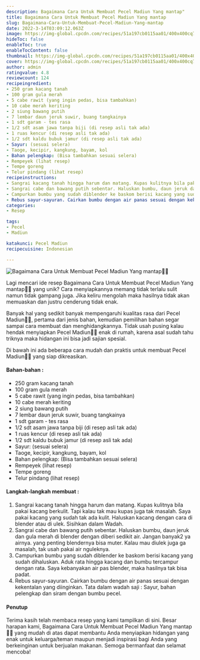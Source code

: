 ```yaml
---
description: Bagaimana Cara Untuk Membuat Pecel Madiun Yang mantap"
title: Bagaimana Cara Untuk Membuat Pecel Madiun Yang mantap
slug: Bagaimana-Cara-Untuk-Membuat-Pecel-Madiun-Yang-mantap
date: 2022-3-14T03:09:12.063Z
image: https://img-global.cpcdn.com/recipes/51a197cb0115aa01/400x400cq70/photo.jpg
hideToc: false
enableToc: true
enableTocContent: false
thumbnail: https://img-global.cpcdn.com/recipes/51a197cb0115aa01/400x400cq70/photo.jpg
cover: https://img-global.cpcdn.com/recipes/51a197cb0115aa01/400x400cq70/photo.jpg
author: admin
ratingvalue: 4.8
reviewcount: 124
recipeingredient:
- 250 gram kacang tanah
- 100 gram gula merah
- 5 cabe rawit (yang ingin pedas, bisa tambahkan)
- 10 cabe merah keriting
- 2 siung bawang putih
- 7 lembar daun jeruk suwir, buang tangkainya
- 1 sdt garam - tes rasa
- 1/2 sdt asam jawa tanpa biji (di resep asli tak ada)
- 1 ruas kencur (di resep asli tak ada)
- 1/2 sdt kaldu bubuk jamur (di resep asli tak ada)
- Sayur: (sesuai selera)
- Taoge, kecipir, kangkung, bayam, kol
- Bahan pelengkap: (Bisa tambahkan sesuai selera)
- Rempeyek (lihat resep)
- Tempe goreng
- Telur pindang (lihat resep)
recipeinstructions:
- Sangrai kacang tanah hingga harum dan matang. Kupas kulitnya bila pakai kacang berkulit. Tapi kalau tak mau kupas juga tak masalah. Saya pakai kacang yang sudah tak ada kulit. Haluskan kacang dengan cara di blender atau di ulek. Sisihkan dalam Wadah.
- Sangrai cabe dan bawang putih sebentar. Haluskan bumbu, daun jeruk dan gula merah di blender dengan diberi sedikit air. Jangan banyak2 ya airnya. yang penting blendernya bisa muter. Kalau mau diulek juga ga masalah, tak usah pakai air nguleknya.
- Campurkan bumbu yang sudah diblender ke baskom berisi kacang yang sudah dihaluskan. Aduk rata hingga kacang dan bumbu tercampur dengan rata. Saya kebanyakan air pas blender, maka hasilnya tak bisa padat.
- Rebus sayur-sayuran. Cairkan bumbu dengan air panas sesuai dengan kekentalan yang diinginkan. Tata dalam wadah saji : Sayur, bahan pelengkap dan siram dengan bumbu pecel.
categories:
- Resep

tags:
- Pecel
- Madiun

katakunci: Pecel Madiun
recipecuisine: Indonesian

---
```


![Bagaimana Cara Untuk Membuat Pecel Madiun Yang mantap👩‍🍳](https://img-global.cpcdn.com/recipes/51a197cb0115aa01/400x400cq70/photo.jpg)

Lagi mencari ide resep Bagaimana Cara Untuk Membuat Pecel Madiun Yang mantap👩‍🍳 yang unik? Cara menyiapkannya memang tidak terlalu sulit namun tidak gampang juga. Jika keliru mengolah maka hasilnya tidak akan memuaskan dan justru cenderung tidak enak.

Banyak hal yang sedikit banyak mempengaruhi kualitas rasa dari Pecel Madiun👩‍🍳, pertama dari jenis bahan, kemudian pemilihan bahan segar sampai cara membuat dan menghidangkannya. Tidak usah pusing kalau hendak menyiapkan Pecel Madiun👩‍🍳 enak di rumah, karena asal sudah tahu triknya maka hidangan ini bisa jadi sajian spesial.

Di bawah ini ada beberapa cara mudah dan praktis untuk membuat Pecel Madiun👩‍🍳 yang siap dikreasikan.

<!--inarticleads1-->

#### Bahan-bahan :

- 250 gram kacang tanah
- 100 gram gula merah
- 5 cabe rawit (yang ingin pedas, bisa tambahkan)
- 10 cabe merah keriting
- 2 siung bawang putih
- 7 lembar daun jeruk suwir, buang tangkainya
- 1 sdt garam - tes rasa
- 1/2 sdt asam jawa tanpa biji (di resep asli tak ada)
- 1 ruas kencur (di resep asli tak ada)
- 1/2 sdt kaldu bubuk jamur (di resep asli tak ada)
- Sayur: (sesuai selera)
- Taoge, kecipir, kangkung, bayam, kol
- Bahan pelengkap: (Bisa tambahkan sesuai selera)
- Rempeyek (lihat resep)
- Tempe goreng
- Telur pindang (lihat resep)

<!--inarticleads2-->

#### Langkah-langkah membuat :

1. Sangrai kacang tanah hingga harum dan matang. Kupas kulitnya bila pakai kacang berkulit. Tapi kalau tak mau kupas juga tak masalah. Saya pakai kacang yang sudah tak ada kulit. Haluskan kacang dengan cara di blender atau di ulek. Sisihkan dalam Wadah.
1. Sangrai cabe dan bawang putih sebentar. Haluskan bumbu, daun jeruk dan gula merah di blender dengan diberi sedikit air. Jangan banyak2 ya airnya. yang penting blendernya bisa muter. Kalau mau diulek juga ga masalah, tak usah pakai air nguleknya.
1. Campurkan bumbu yang sudah diblender ke baskom berisi kacang yang sudah dihaluskan. Aduk rata hingga kacang dan bumbu tercampur dengan rata. Saya kebanyakan air pas blender, maka hasilnya tak bisa padat.
1. Rebus sayur-sayuran. Cairkan bumbu dengan air panas sesuai dengan kekentalan yang diinginkan. Tata dalam wadah saji : Sayur, bahan pelengkap dan siram dengan bumbu pecel.

#### Penutup

Terima kasih telah membaca resep yang kami tampilkan di sini. Besar harapan kami, Bagaimana Cara Untuk Membuat Pecel Madiun Yang mantap👩‍🍳 yang mudah di atas dapat membantu Anda menyiapkan hidangan yang enak untuk keluarga/teman maupun menjadi inspirasi bagi Anda yang berkeinginan untuk berjualan makanan. Semoga bermanfaat dan selamat mencoba!